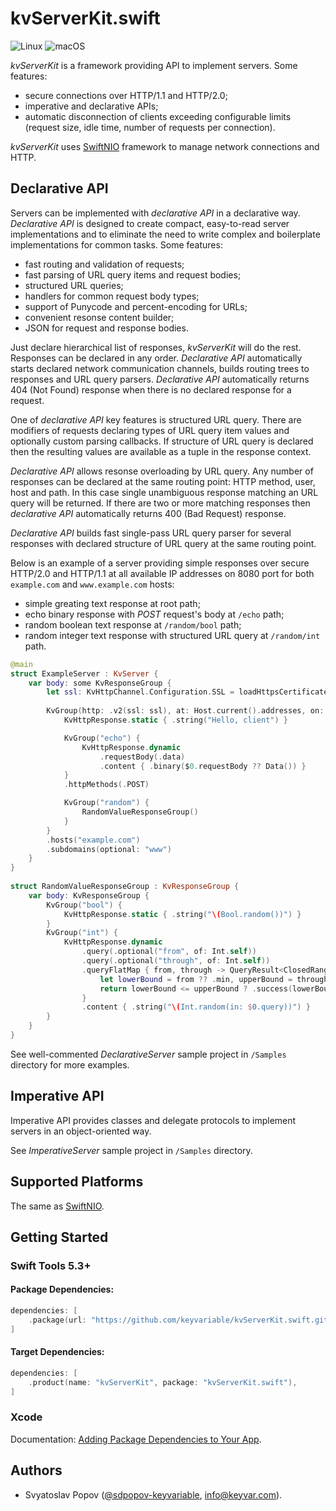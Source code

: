# kvServerKit.swift

![Linux](https://img.shields.io/badge/os-linux-green.svg)
![macOS](https://img.shields.io/badge/os-macOS-green.svg)

*kvServerKit* is a framework providing API to implement servers. Some features:

- secure connections over HTTP/1.1 and HTTP/2.0;
- imperative and declarative APIs;
- automatic disconnection of clients exceeding configurable limits (request size, idle time, number of requests per connection).

*kvServerKit* uses [SwiftNIO](https://github.com/apple/swift-nio) framework to manage network connections and HTTP.


## Declarative API

Servers can be implemented with *declarative API* in a declarative way.
*Declarative API* is designed to create compact, easy-to-read server implementations
and to eliminate the need to write complex and boilerplate implementations for common tasks.
Some features:
- fast routing and validation of requests;
- fast parsing of URL query items and request bodies;
- structured URL queries;
- handlers for common request body types;
- support of Punycode and percent-encoding for URLs;
- convenient resonse content builder;
- JSON for request and response bodies.

Just declare hierarchical list of responses, *kvServerKit* will do the rest. Responses can be declared in any order.
*Declarative API* automatically starts declared network communication channels, builds routing trees to responses and URL query parsers.
*Declarative API* automatically returns 404 (Not Found) response when there is no declared response for a request.

One of *declarative API* key features is structured URL query.
There are modifiers of requests declaring types of URL query item values and optionally custom parsing callbacks.
If structure of URL query is declared then the resulting values are available as a tuple in the response context.

*Declarative API* allows resonse overloading by URL query.
Any number of responses can be declared at the same routing point: HTTP method, user, host and path.
In this case single unambiguous response matching an URL query will be returned.
If there are two or more matching responses then *declarative API* automatically returns 400 (Bad Request) response. 

*Declarative API* builds fast single-pass URL query parser for several responses with declared structure of URL query at the same routing point.

Below is an example of a server providing simple responses over secure HTTP/2.0 and HTTP/1.1 at all available IP addresses on 8080 port
for both `example.com` and `www.example.com` hosts:
- simple greating text response at root path;
- echo binary response with *POST* request's body at `/echo` path;
- random boolean text response at `/random/bool` path;
- random integer text response with structured URL query at `/random/int` path.

```swift
@main
struct ExampleServer : KvServer {
    var body: some KvResponseGroup {
        let ssl: KvHttpChannel.Configuration.SSL = loadHttpsCertificate()
    
        KvGroup(http: .v2(ssl: ssl), at: Host.current().addresses, on: [ 8080 ]) {
            KvHttpResponse.static { .string("Hello, client") }

            KvGroup("echo") {
                KvHttpResponse.dynamic
                    .requestBody(.data)
                    .content { .binary($0.requestBody ?? Data()) }
            }
            .httpMethods(.POST)

            KvGroup("random") {
                RandomValueResponseGroup()
            }
        }
        .hosts("example.com")
        .subdomains(optional: "www")
    }
}
    
struct RandomValueResponseGroup : KvResponseGroup {
    var body: KvResponseGroup {
        KvGroup("bool") {
            KvHttpResponse.static { .string("\(Bool.random())") }
        }
        KvGroup("int") {
            KvHttpResponse.dynamic
                .query(.optional("from", of: Int.self))
                .query(.optional("through", of: Int.self))
                .queryFlatMap { from, through -> QueryResult<ClosedRange<Int>> in
                    let lowerBound = from ?? .min, upperBound = through ?? .max
                    return lowerBound <= upperBound ? .success(lowerBound ... upperBound) : .failure
                }
                .content { .string("\(Int.random(in: $0.query))") }
        }
    }
}
```

See well-commented *DeclarativeServer* sample project in `/Samples` directory for more examples.


## Imperative API

Imperative API provides classes and delegate protocols to implement servers in an object-oriented way.

See *ImperativeServer* sample project in `/Samples` directory.


## Supported Platforms

The same as [SwiftNIO](https://github.com/apple/swift-nio).


## Getting Started

### Swift Tools 5.3+

#### Package Dependencies:

```swift
dependencies: [
    .package(url: "https://github.com/keyvariable/kvServerKit.swift.git", from: "0.2.0"),
]
```

#### Target Dependencies:

```swift
dependencies: [
    .product(name: "kvServerKit", package: "kvServerKit.swift"),
]
```

### Xcode

Documentation: [Adding Package Dependencies to Your App](https://developer.apple.com/documentation/xcode/adding_package_dependencies_to_your_app).


## Authors

- Svyatoslav Popov ([@sdpopov-keyvariable](https://github.com/sdpopov-keyvariable), [info@keyvar.com](mailto:info@keyvar.com)).
